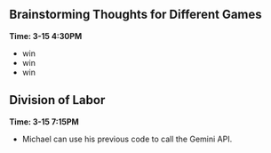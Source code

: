 ## Brainstorming Thoughts for Different Games
**Time: 3-15 4:30PM**

- win
- win
- win

## Division of Labor
**Time: 3-15 7:15PM**

- Michael can use his previous code to call the Gemini API.